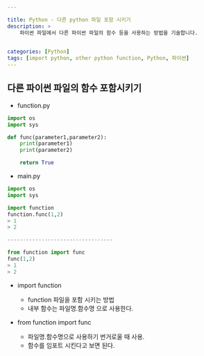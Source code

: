 ```yaml
---

title: Python - 다른 python 파일 포함 시키기
description: >
    파이썬 파일에서 다른 파이썬 파일의 함수 등을 사용하는 방법을 기술합니다.
    

categories: [Python]
tags: [import python, other python function, Python, 파이썬]
---
```





## 다른 파이썬 파일의 함수 포함시키기
- function.py
```python
import os
import sys

def func(parameter1,parameter2):
    print(parameter1)
    print(parameter2)

    return True
```

- main.py
```python
import os
import sys

import function
function.func(1,2)
> 1
> 2

----------------------------------

from function import func
func(1,2)
> 1
> 2

```

- import function
    - function 파일을 포함 시키는 방법
    - 내부 함수는 파일명.함수명 으로 사용한다.


- from function import func
    - 파일명.함수명으로 사용하기 번거로울 때 사용.
    - 함수를 임포트 시킨다고 보면 된다.
